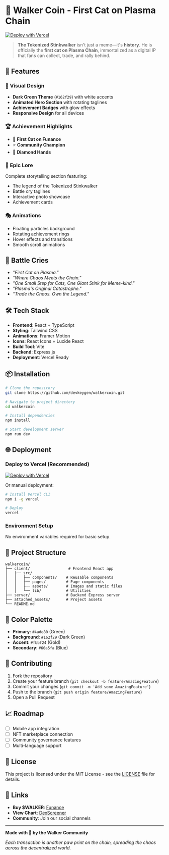 # 🐾 Walker Coin - First Cat on Plasma Chain

[![Deploy with Vercel](https://vercel.com/button)](https://vercel.com/new/clone?repository-url=https://github.com/devkeygen/walkercoin)

> **The Tokenized Stinkwalker** isn't just a meme—it's **history**. He is officially the **first cat on Plasma Chain**, immortalized as a digital IP that fans can collect, trade, and rally behind.

## 🌟 Features

### 🎨 **Visual Design**
- **Dark Green Theme** (`#162f29`) with white accents
- **Animated Hero Section** with rotating taglines
- **Achievement Badges** with glow effects
- **Responsive Design** for all devices

### 🏆 **Achievement Highlights**
- 🥇 **First Cat on Funance**
- ⭐ **Community Champion** 
- 💎 **Diamond Hands**

### 📜 **Epic Lore**
Complete storytelling section featuring:
- The legend of the Tokenized Stinkwalker
- Battle cry taglines
- Interactive photo showcase
- Achievement cards

### 🎭 **Animations**
- Floating particles background
- Rotating achievement rings
- Hover effects and transitions
- Smooth scroll animations

## 🚀 **Battle Cries**

- *"First Cat on Plasma."*
- *"Where Chaos Meets the Chain."*
- *"One Small Step for Cats, One Giant Stink for Meme-kind."*
- *"Plasma's Original Catastrophe."*
- *"Trade the Chaos. Own the Legend."*

## 🛠️ **Tech Stack**

- **Frontend**: React + TypeScript
- **Styling**: Tailwind CSS
- **Animations**: Framer Motion
- **Icons**: React Icons + Lucide React
- **Build Tool**: Vite
- **Backend**: Express.js
- **Deployment**: Vercel Ready

## 📦 **Installation**

```bash
# Clone the repository
git clone https://github.com/devkeygen/walkercoin.git

# Navigate to project directory
cd walkercoin

# Install dependencies
npm install

# Start development server
npm run dev
```

## 🌐 **Deployment**

### **Deploy to Vercel (Recommended)**

[![Deploy with Vercel](https://vercel.com/button)](https://vercel.com/new/clone?repository-url=https://github.com/devkeygen/walkercoin)

Or manual deployment:

```bash
# Install Vercel CLI
npm i -g vercel

# Deploy
vercel
```

### **Environment Setup**
No environment variables required for basic setup.

## 📁 **Project Structure**

```
walkercoin/
├── client/                 # Frontend React app
│   ├── src/
│   │   ├── components/    # Reusable components
│   │   ├── pages/         # Page components
│   │   ├── assets/        # Images and static files
│   │   └── lib/           # Utilities
├── server/                # Backend Express server
├── attached_assets/       # Project assets
└── README.md
```

## 🎨 **Color Palette**

- **Primary**: `#4ade80` (Green)
- **Background**: `#162f29` (Dark Green)
- **Accent**: `#fbbf24` (Gold)
- **Secondary**: `#60a5fa` (Blue)

## 🤝 **Contributing**

1. Fork the repository
2. Create your feature branch (`git checkout -b feature/AmazingFeature`)
3. Commit your changes (`git commit -m 'Add some AmazingFeature'`)
4. Push to the branch (`git push origin feature/AmazingFeature`)
5. Open a Pull Request

## 📈 **Roadmap**

- [ ] Mobile app integration
- [ ] NFT marketplace connection
- [ ] Community governance features
- [ ] Multi-language support

## 📄 **License**

This project is licensed under the MIT License - see the [LICENSE](LICENSE) file for details.

## 🔗 **Links**

- **Buy $WALKER**: [Funance](https://funance.fun/)
- **View Chart**: [DexScreener](https://dexscreener.com)
- **Community**: Join our social channels

---

**Made with 💚 by the Walker Community**

*Each transaction is another paw print on the chain, spreading the chaos across the decentralized world.*